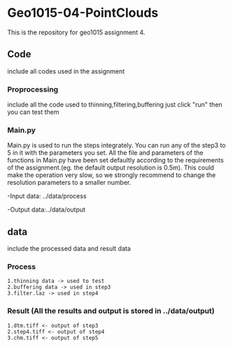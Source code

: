 # Geo1015-04-PointClouds
This is the repository for geo1015 assignment 4.
## Code 
include all codes used in the assignment
### Proprocessing
include all the code used to thinning,filtering,buffering 
just click "run" then you can test them
### Main.py
Main.py is used to run the steps integrately.
You can run any of the step3 to 5 in it with the parameters you set.
All the file and parameters of the functions in Main.py have been set defaultly according to the requirements of the assignment.(eg. the default output resolution is 0.5m).
This could make the operation very slow, so we strongly recommend to change the resolution parameters to a smaller number.

-Input data: ../data/process

-Output data:../data/output
## data
  include the processed data and result data 
### Process
    1.thinning data -> used to test
    2.buffering data -> used in step3
    3.filter.laz -> used in step4
### Result (All the results and output is stored in ../data/output)
    1.dtm.tiff <- output of step3
    2.step4.tiff <- output of step4
    3.chm.tiff <- output of step5
